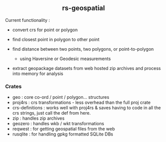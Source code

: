<h2 align="center"> rs-geospatial </h2>

Current functionality :

- convert crs for point or polygon

- find closest point in polygon to other point

- find distance between two points, two polygons, or point-to-polygon
  - using Haversine or Geodesic measurements

- extract geopackage datasets from web hosted zip archives and process into memory for analysis

### Crates

- geo : core co-ord / point / polygon... structures
- proj4rs : crs transformations - less overhead than the full proj crate
- crs-definitions : works well with proj4rs & saves having to code in all the crs strings, just call the def from here.
- zip : handles zip archives
- geozero : handles wkb / wkt transformations
- reqwest : for getting geospatial files from the web
- rusqlite : for handling gpkg formatted SQLite DBs
